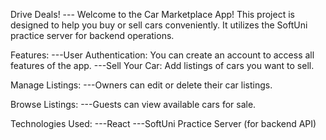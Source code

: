 Drive Deals!
 --- Welcome to the Car Marketplace App! This project is designed to help you buy or sell cars conveniently. It utilizes the SoftUni practice server for backend operations.

Features:
---User Authentication: You can create an account to access all features of the app.
---Sell Your Car: Add listings of cars you want to sell.

Manage Listings: 
---Owners can edit or delete their car listings.

Browse Listings: 
---Guests can view available cars for sale.

Technologies Used:
---React
---SoftUni Practice Server (for backend API)